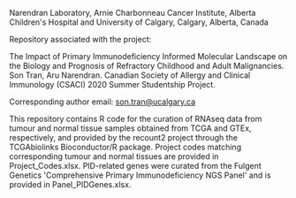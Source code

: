 Narendran Laboratory, Arnie Charbonneau Cancer Institute, Alberta Children's Hospital and University of Calgary, Calgary, Alberta, Canada

Repository associated with the project:

The Impact of Primary Immunodeficiency Informed Molecular Landscape on the Biology and Prognosis of Refractory Childhood and Adult Malignancies. Son Tran, Aru Narendran. Canadian Society of Allergy and Clinical Immunology (CSACI) 2020 Summer Studentship Project. 

Corresponding author email: son.tran@ucalgary.ca

This repository contains R code for the curation of RNAseq data from tumour and normal tissue samples obtained from TCGA and GTEx, respectively, and provided by the recount2 project through the TCGAbiolinks Bioconductor/R package. Project codes matching corresponding tumour and normal tissues are provided in Project_Codes.xlsx. PID-related genes were curated from the Fulgent Genetics 'Comprehensive Primary Immunodeficiency NGS Panel' and is provided in Panel_PIDGenes.xlsx.

